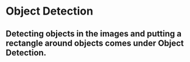 # Object Detection

## Detecting objects in the images and putting a rectangle around objects comes under Object Detection.
